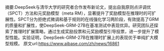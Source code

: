 摘要:DeepSeek与清华大学的研究者合作发布新论文，提出自我原则点评调优（SPCT）方法和元奖励模型（meta RM），显著提升了奖励模型在推理时的可扩展性。SPCT分为拒绝式微调和基于规则的在线强化学习两阶段，有效提高了GRM的质量和扩展性，使DeepSeek-GRM-27B在基准测试中表现优异。研究团队还探索了推理时扩展策略，通过生成奖励投票和元奖励模型引导投票，进一步提升了模型性能。实验证明，DeepSeek-GRM-27B在推理时扩展上的表现优于单纯扩大模型规模。
原文url:https://www.aibase.com/zh/news/16861